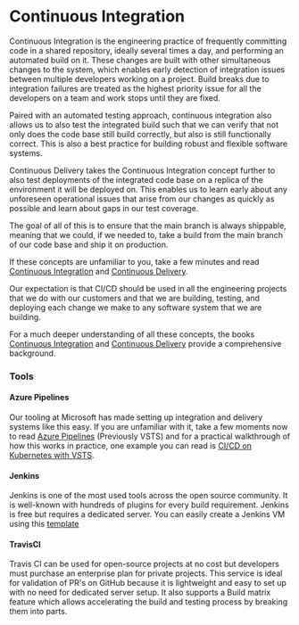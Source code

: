 # Continuous Integration

Continuous Integration is the engineering practice of frequently committing code in a shared repository, ideally several times a day, and performing an automated build on it. These changes are built with other simultaneous changes to the system, which enables early detection of integration issues between multiple developers working on a project. Build breaks due to integration failures are treated as the highest priority issue for all the developers on a team and work stops until they are fixed.

Paired with an automated testing approach, continuous integration also allows us to also test the integrated build such that we can verify that not only does the code base still build correctly, but also is still functionally correct. This is also a best practice for building robust and flexible software systems.

Continuous Delivery takes the Continuous Integration concept further to also test deployments of the integrated code base on a replica of the environment it will be deployed on. This enables us to learn early about any unforeseen operational issues that arise from our changes as quickly as possible and learn about gaps in our test coverage.

The goal of all of this is to ensure that the main branch is always shippable, meaning that we could, if we needed to, take a build from the main branch of our code base and ship it on production.

If these concepts are unfamiliar to you, take a few minutes and read [Continuous Integration](https://www.martinfowler.com/articles/continuousIntegration.html) and [Continuous Delivery](https://martinfowler.com/bliki/ContinuousDelivery.html).

Our expectation is that CI/CD should be used in all the engineering projects that we do with our customers and that we are building, testing, and deploying each change we make to any software system that we are building.

For a much deeper understanding of all these concepts, the books [Continuous Integration](https://www.amazon.com/Continuous-Integration-Improving-Software-Reducing/dp/0321336380) and [Continuous Delivery](https://www.amazon.com/gp/product/0321601912) provide a comprehensive background.

### Tools <a href="#tools" id="tools"></a>

#### Azure Pipelines <a href="#azure-pipelines" id="azure-pipelines"></a>

Our tooling at Microsoft has made setting up integration and delivery systems like this easy. If you are unfamiliar with it, take a few moments now to read [Azure Pipelines](https://azure.microsoft.com/en-us/services/devops/pipelines/) (Previously VSTS) and for a practical walkthrough of how this works in practice, one example you can read is [CI/CD on Kubernetes with VSTS](https://medium.com/@timfpark/application-ci-cd-on-kubernetes-with-visual-studio-team-services-ccacecdea8a5).

#### Jenkins <a href="#jenkins" id="jenkins"></a>

Jenkins is one of the most used tools across the open source community. It is well-known with hundreds of plugins for every build requirement. Jenkins is free but requires a dedicated server. You can easily create a Jenkins VM using this [template](https://ms.portal.azure.com/#create/azure-oss.jenkinsjenkins)

#### TravisCI <a href="#travisci" id="travisci"></a>

Travis CI can be used for open-source projects at no cost but developers must purchase an enterprise plan for private projects. This service is ideal for validation of PR's on GitHub because it is lightweight and easy to set up with no need for dedicated server setup. It also supports a Build matrix feature which allows accelerating the build and testing process by breaking them into parts.

